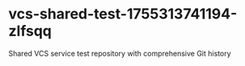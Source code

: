 # vcs-shared-test-1755313741194-zlfsqq
Shared VCS service test repository with comprehensive Git history
